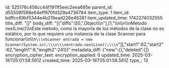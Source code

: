 id: 525176c456cc44f1911f5eec2eea695e
parent_id: d55508f598e64eff970fd329a4736784
item_type: 1
item_id: bdffcc69bf5344e4b219ead226e46281
item_updated_time: 1742274032555
title_diff: "[]"
body_diff: "[{\"diffs\":[[0,\".Object\\\n\"],[1,\"\\\n\\\n\\\nMetodo nextLine()\\\nEste metodo, como la mayoría de los métodos de la clase no es estático, por lo que requiere una instancia de la clase Scanner para funcionar\\\n\\\n```\\\nScanner entrada = new Scanner(System.in);\\\n\\\nentrada.nextLine();\\\n```\"]],\"start1\":62,\"start2\":62,\"length1\":8,\"length2\":241}]"
metadata_diff: {"new":{},"deleted":[]}
encryption_cipher_text: 
encryption_applied: 0
updated_time: 2025-03-18T05:01:58.561Z
created_time: 2025-03-18T05:01:58.561Z
type_: 13